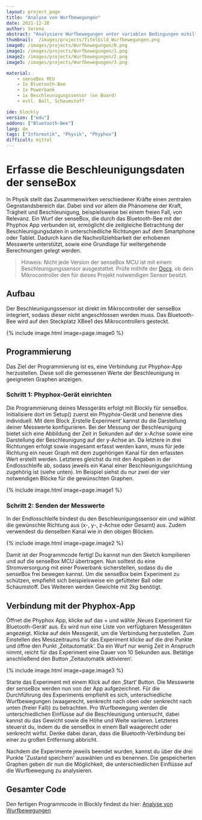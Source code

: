 ```yaml
---
layout: project_page
title: "Analyse von Wurfbewegungen"
date: 2021-12-28
author: Verena
abstract: "Analysiere Wurfbewegungen unter variablen Bedingungen mihilfe der Phyphox-App."
thumbnail:  /images/projects/Titelbild_Wurfbewegungen.png
image0: /images/projects/Wurfbewegungen/0.png
image1: /images/projects/Wurfbewegungen/1.png
image2: /images/projects/Wurfbewegungen/2.png
image3: /images/projects/Wurfbewegungen/3.png

material:
    - senseBox MCU
    - 1x Bluetooth-Bee
    - 1x Powerbank
    - 1x Beschleunigungssensor (on Board)
    - evtl. Ball, Schaumstoff

ide: blockly
version: ["edu"]   
addons: ["Bluetooth-Bee"]  
lang: de
tags: ["Informatik", "Physik", "Phyphox"]
difficult: mittel
---
```

<head><title>Analyse von Wurfbewegungen unter variablen Bedingungen</title></head>

# Erfasse die Beschleunigungsdaten der senseBox
In Physik stellt das Zusammenwirken verschiedener Kräfte einen zentralen Gegnstandsbereich dar. Dabei sind vor allem die Phänomene der Kraft, Trägheit und Beschleunigung, beispielsweise bei einem freien Fall, von Relevanz. Ein Wurf der senseBox, die durch das Bluetooth-Bee mit der Phyphox App verbunden ist, ermöglicht die zeitgleiche Betrachtung der Beschleunigungsdaten in unterschiedliche Richtungen auf dem Smartphone oder Tablet. Dadurch kann die Nachvollziehbarkeit der erhobenen Messwerte unterstützt, sowie eine Grundlage für weitergehende Berechnungen gelegt werden.

> Hinweis: Nicht jede Version der senseBox MCU ist mit einem Beschleunigungssensor ausgestattet. Prüfe mithife der [Docs](https://docs.sensebox.de/hardware/allgemein-sensebox-mcu/), ob dein Mikrocontroller den für dieses Projekt notwendigen Sensor besitzt.

## Aufbau
Der Beschleunigungssensor ist direkt im Mikrocontroller der senseBox integriert, sodass dieser nicht angeschlossen werden muss. Das Bluetooth-Bee wird auf den Steckplatz XBee1 des Mikrocontrollers gesteckt. 

{% include image.html image=page.image0 %}

## Programmierung

Das Ziel der Programmierung ist es, eine Verbindung zur Phyphox-App herzustellen. Diese soll die gemessenen Werte der Beschleunigung in geeigneten Graphen anzeigen.

### Schritt 1: Phyphox-Gerät einrichten
Die Programmierung deines Messgeräts erfolgt mit Blockly für senseBox. Initialisiere dort im Setup() zuerst ein Phyphox-Gerät und benenne dies individuell. Mit dem Block ‚Erstelle Experiment‘ kannst du die Darstellung deiner Messwerte konfigurieren. Bei der Messung der Beschleunigung bietet sich eine Abbildung der Zeit in Sekunden auf der x-Achse sowie eine Darstellung der Beschleunigung auf der y-Achse an. Da letztere in drei Richtungen erfolgt sowie insgesamt erfasst werden kann, muss für jede Richtung ein neuer Graph mit dem zugehörigen Kanal für den erfassten Wert erstellt werden. Letzteres gleichst du mit den Angaben in der Endlosschleife ab, sodass jeweils ein Kanal einer Beschleunigungsrichtung zugehörig ist (siehe unten). Im Beispiel siehst du nur zwei der vier notwendigen Blöcke für die gewünschten Graphen. 

{% include image.html image=page.image1 %}

### Schritt 2: Senden der Messwerte
In der Endlosschleife bindest du den Beschleunigungssensor ein und wählst die gewünschte Richtung aus (x-, y-, z-Achse oder Gesamt) aus. Zudem verwendest du denselben Kanal wie in den obigen Blöcken.

{% include image.html image=page.image2 %}

Damit ist der Programmcode fertig! Du kannst nun den Sketch kompilieren und auf die senseBox MCU übertragen. Nun solltest du eine Stromversorgung mit einer Powerbank sicherstellen, sodass du die senseBox frei bewegen kannst. Um die senseBox beim Experiment zu schützen, empfiehlt sich beispielsweise ein gefütteter Ball oder Schaumstoff. Des Weiteren werden Gewichte mit 2kg benötigt. 


## Verbindung mit der Phyphox-App
Öffnet die Phyphox App, klicke auf das + und wähle ‚Neues Experiment für Bluetooth-Gerät‘ aus. Es wird nun eine Liste von verfügbaren Messgeräten angezeigt. Klicke auf dein Messgerät, um die Verbindung herzustellen. Zum Einstellen des Messzeitraums für das Experiment klicke auf die drei Punkte und öffne den Punkt ‚Zeitautomatik‘. Da ein Wurf nur wenig Zeit in Anspruch nimmt, reicht für das Experiment eine Dauer von 10 Sekunden aus. Betätige anschließend den Button ‚Zeitautomatik aktivieren‘.

{% include image.html image=page.image3 %}

Starte das Experiment mit einem Klick auf den ‚Start‘ Button. Die Messwerte der senseBox werden nun von der App aufgezeichnet. 
Für die Durchführung des Experiments empfiehlt es sich, unterschiedliche Wurfbewegungen (waagerecht, senkrecht nach
oben oder senkrecht nach unten (freier Fall)) zu betrachten. Pro Wurfbewegung werden die unterschiedlichen Einflüsse auf die Beschleunigung untersucht, dabei kannst du das Gewicht sowie die Höhe und Weite variieren. Letzteres steuerst du, indem du die senseBox in einem Ball waagerecht oder senkrecht wirfst. Denke dabei daran, dass die Bluetooth-Verbindung bei einer zu großen Entfernung abbricht.

Nachdem die Experimente jeweils beendet wurden, kannst du über die drei Punkte 'Zustand speichern' auswählen und es benennen. Die gespeicherten Graphen geben dir nun die Möglichkeit, die unterschiedlichen Einflüsse auf die Wurfbewegung zu analysieren.

## Gesamter Code

Den fertigen Programmcode in Blockly findest du hier: [Analyse von Wurfbewegungen](https://blockly.sensebox.de/gallery/63b59d69d2853f0013b1d8c7)
